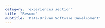```yaml
---
category: 'experiences section'
title: "Resume"
subtitle: 'Data-Driven Software Development'
---
```

